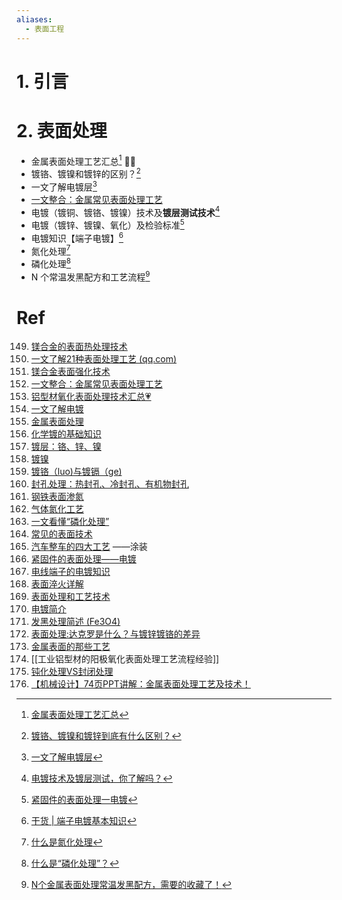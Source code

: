 ```yaml
---
aliases:
  - 表面工程
---
```

# 1. 引言 


# 2. 表面处理 
- 金属表面处理工艺汇总[^1] 🏳️‍🌈
- 镀铬、镀镍和镀锌的区别？[^2]
- 一文了解电镀层[^3]
- [一文整合：金属常见表面处理工艺](https://mp.weixin.qq.com/s/gJTR3Z8S-EZUn6ZIN18xjA)
- 电镀（镀铜、镀铬、镀镍）技术及**镀层测试技术**[^4]
- 电镀（镀锌、镀镍、氧化）及检验标准[^5]
- 电镀知识【端子电镀】[^6]
- 氮化处理[^7]
- 磷化处理[^8]
- N 个常温发黑配方和工艺流程[^9]


# Ref 

[^1]: [金属表面处理工艺汇总](https://mp.weixin.qq.com/s/e2iP5o7j9tP1JhQ2Um0WoA)
[^2]: [镀铬、镀镍和镀锌到底有什么区别？](https://mp.weixin.qq.com/s/HAYJQJq36ZOgZNiZjlFYsA)

[^3]: [一文了解电镀层](https://mp.weixin.qq.com/s/nDoMoJ7vHAfBQ8CE9IhKkA)

[^4]: [电镀技术及镀层测试，你了解吗？](https://mp.weixin.qq.com/s/0UkIlVMNjUZGEAwqpjeVYA)
[^5]: [紧固件的表面处理一电镀](https://mp.weixin.qq.com/s/KBGFoVYboB7Ev9YboXLuxQ)

[^6]: [干货 | 端子电镀基本知识](https://mp.weixin.qq.com/s/xhPMPh5FqrW_rUEPjGFGvQ)

[^7]: [什么是氮化处理](https://mp.weixin.qq.com/s/c5v4Vp7e2pgukvl-BXi7og)

[^8]: [什么是“磷化处理”？](https://mp.weixin.qq.com/s/bRILTWzMQS9K8IcUTinagg)

[^9]: [N个金属表面处理常温发黑配方，需要的收藏了！](https://mp.weixin.qq.com/s/UJQTYsOWZVV9RPOai85VYA)

149.  [镁合金的表面热处理技术](https://mp.weixin.qq.com/s/dSYjxKU7LtrRIAyNUaxxfA)
150. [一文了解21种表面处理工艺 (qq.com)](https://mp.weixin.qq.com/s/ZSLpA7Bo5XT8zVUzUIHC0Q)
151. [镁合金表面强化技术](https://mp.weixin.qq.com/s/LuFJLWJm6jIMF-cph8xTvg)
152. [一文整合：金属常见表面处理工艺](https://mp.weixin.qq.com/s/gJTR3Z8S-EZUn6ZIN18xjA)
153. [铝型材氧化表面处理技术汇总💗](https://mp.weixin.qq.com/s/UaOKz0VsQynFjtvnWsGh0A)
154. [一文了解电镀](https://mp.weixin.qq.com/s/beaemsXdUAwAfHtpzBW9bQ)
155. [金属表面处理](https://mp.weixin.qq.com/s/BVOOicN2AbZsMIem9QsUzA)
156. [化学镀的基础知识 ](https://mp.weixin.qq.com/s/_pK3fQzw8atq__rtAztYJw)
157. [镀层：铬、锌、镍](https://mp.weixin.qq.com/s/HAYJQJq36ZOgZNiZjlFYsA)
158. [镀镍](https://mp.weixin.qq.com/s/Uc7kXfw1zo0bPQQSmCa1og)
159. [镀铬（luo)与镀镉（ge) ](https://mp.weixin.qq.com/s/k9AMbUyzZjW6mcsegpdJ3g)
160. [封孔处理：热封孔、冷封孔、有机物封孔](https://mp.weixin.qq.com/s?__biz=MzA5MTExMTcxNQ%3D%3D&mid=2649602421&idx=1&sn=0b563bc19e04892fd8be9bdb4931c584&scene=45#wechat_redirect)
161. [钢铁表面渗氮](https://mp.weixin.qq.com/s/d9_AQmcJ83DpfqpTis4j3g)
162. [气体氮化工艺](https://mp.weixin.qq.com/s/OLEEAUlWPAgRAPHj0U_NDg)
163. [一文看懂“磷化处理”](https://mp.weixin.qq.com/s/hw4dBeQ77EQmsoU_Vjnx9w)
164. [常见的表面技术](https://mp.weixin.qq.com/s?__biz=MzA3MDM1MDkxNg==&mid=2666346682&idx=5&sn=d58d2cefa7f4132427d11aac5eec1381&chksm=8427b991b35030876337c5f95dad089575b67483e5de7502e6f87cee704878c0178ed67a9aa7&scene=21#wechat_redirect)
165. [汽车整车的四大工艺](https://mp.weixin.qq.com/s/vKENtqiHBjPDQaz5z2Rzkg) ——涂装
166. [紧固件的表面处理——电镀](https://mp.weixin.qq.com/s/KBGFoVYboB7Ev9YboXLuxQ)
167. [电线端子的电镀知识](https://mp.weixin.qq.com/s/xhPMPh5FqrW_rUEPjGFGvQ)
168. [表面淬火详解](https://mp.weixin.qq.com/s/f36IYOqAnV-EppvdpU2iiQ)
169. [表面处理和工艺技术](https://mp.weixin.qq.com/s/6zd9bJKjUVztFAp4Saltgg)
170. [电镀简介 ](https://mp.weixin.qq.com/s/W97nMpB6ALo4R-eYLlTDkA)
171. [发黑处理简述 (Fe3O4)](https://mp.weixin.qq.com/s/3HxcDYtjpKoNLq_hCa9vPg)
172. [表面处理:达克罗是什么？与镀锌镀铬的差异](https://mp.weixin.qq.com/s/XjUHQ1ZjC966riiYPbCBXw)
173. [金属表面的那些工艺](https://mp.weixin.qq.com/s/08fQLCfshqwPCmHsvduDZw)
174. [[工业铝型材的阳极氧化表面处理工艺流程经验]]
175. [钝化处理VS封闭处理](https://mp.weixin.qq.com/s/FQ9UIDKsEFwRjiMQRyr2vA)
176. [【机械设计】74页PPT讲解：金属表面处理工艺及技术！](https://mp.weixin.qq.com/s/xJBvZDrlkd81DrVXSyxzuw)